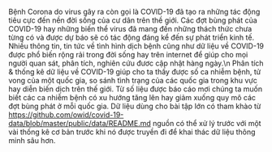 Bệnh Corona do virus gây ra còn gọi là COVID-19 đã tạo ra những tác động tiêu cực đến nền đời
sống của cư dân trên thề giới. Các đợt bùng phát của COVID-19 hay những biến thể virus đã mang đến
những thách thức chưa từng có và được dự báo sẽ có tác động đáng kể đến sự phát triển kinh tế. Nhiều
thông tin, tin tức về tình hình dịch bệnh cũng như dữ liệu về COVID-19 được phổ biến rộng rải trong
đời sống hay trên internet để giúp cho mọi người quan sát, phân tích, nghiên cứu đươc cập nhật hàng
ngày.\n
Phân tích & thống kê dữ liệu về COVID-19 giúp cho ta thấy được số ca nhiễm bệnh, tử vong
của một quốc gia, so sánh tình trạng của các quốc gia trong khu vực hay diễn biến dịch trên thế
giới. Từ số liệu được báo cáo mơi chúng ta muốn biết các ca nhiễm bệnh có xu hướng tăng lên hay
giảm xuống quy mô các đợt bùng phát ở mỗi quốc gia. Dữ liệu dùng cho bài tập lớn có tham khào từ
https://github.com/owid/covid-19-data/blob/master/public/data/README.md nguồn có thể xử lý
trước với một vài thống kê cơ bản trước khi nó được truyền đi để khai thác dữ liệu thông minh sâu hơn.
